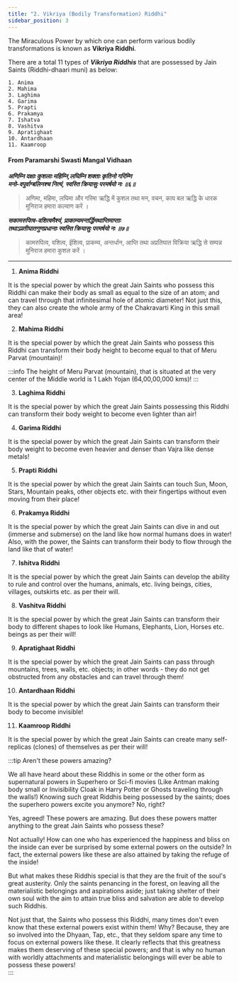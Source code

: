 ```yaml
---
title: "2. Vikriya (Bodily Transformation) Riddhi"
sidebar_position: 3
---
```


The Miraculous Power by which one can perform various bodily transformations is known as **Vikriya Riddhi**. 

There are a total 11 types of ***Vikriya Riddhis*** that are possessed by Jain Saints (Riddhi-dhaari muni) as below:

    1. Anima
    2. Mahima
    3. Laghima
    4. Garima
    5. Prapti
    6. Prakamya
    7. Ishatva
    8. Vashitva
    9. Apratighaat
    10. Antardhaan
    11. Kaamroop

#### From Paramarshi Swasti Mangal Vidhaan 

***अणिम्नि दक्षाः कुशलाः महिम्नि,लघिम्नि शक्ताः कृतिनो गरिम्णि*** <br/>
***मनो-वपुर्वाग्बलिनश्च नित्यं, स्वस्ति क्रियासुः परमर्षयो नः ॥६॥*** <br/>

> अणिमा, महिमा, लघिमा और गरिमा ऋद्धि में कुशल तथा मन, वचन, काय बल ऋद्धि के धारक मुनिराज हमारा कल्याण करें ।

***सकामरुपित्व-वशित्वमैश्यं, प्राकाम्यमन्तर्द्धिमथाप्तिमाप्ताः*** <br/>
***तथाऽप्रतीघातगुणप्रधानाः स्वस्ति क्रियासुः परमर्षयो नः ॥७॥*** <br/>

> कामरुपित्व, वशित्व, ईशित्व, प्राकम्य, अन्तर्धान, आप्ति तथा अप्रतिघात विक्रिया ऋद्धि से सम्पन्न मुनिराज हमारा कुशल करें ।

---

1. **Anima Riddhi**

It is the special power by which the great Jain Saints who possess this Riddhi can make their body as small as equal to the size of an atom; and can travel through that infinitesimal hole of atomic diameter! Not just this, they can also create the whole army of the Chakravarti King in this small area!

2. **Mahima Riddhi**

It is the special power by which the great Jain Saints who possess this Riddhi can transform their body height to become equal to that of Meru Parvat (mountain)! 

:::info 
The height of Meru Parvat (mountain), that is situated at the very center of the Middle world is 1 Lakh Yojan (64,00,00,000 kms)!
:::

3. **Laghima Riddhi**

It is the special power by which the great Jain Saints possessing this Riddhi can transform their body weight to become even lighter than air! 

4. **Garima Riddhi**

It is the special power by which the great Jain Saints can transform their body weight to become even heavier and denser than Vajra like dense metals!

5. **Prapti Riddhi**

It is the special power by which the great Jain Saints can touch Sun, Moon, Stars, Mountain peaks, other objects etc. with their fingertips without even moving from their place!

6. **Prakamya Riddhi**

It is the special power by which the great Jain Saints can dive in and out (immerse and submerse) on the land like how normal humans does in water! Also, with the power, the Saints can transform their body to flow through the land like that of water!

7. **Ishitva Riddhi**

It is the special power by which the great Jain Saints can develop the ability to rule and control over the humans, animals, etc. living beings, cities, villages, outskirts etc. as per their will.

8. **Vashitva Riddhi**

It is the special power by which the great Jain Saints can transform their body to different shapes to look like Humans, Elephants, Lion, Horses etc. beings as per their will!

9. **Apratighaat Riddhi**

It is the special power by which the great Jain Saints can pass through mountains, trees, walls, etc. objects; in other words - they do not get obstructed from any obstacles and can travel through them!

10. **Antardhaan Riddhi**

It is the special power by which the great Jain Saints can transform their body to become invisible!

11. **Kaamroop Riddhi**

It is the special power by which the great Jain Saints can create many self-replicas (clones) of themselves as per their will!

:::tip Aren't these powers amazing?

We all have heard about these Riddhis in some or the other form as supernatural powers in Superhero or Sci-fi movies (Like Antman making body small or Invisibility Cloak in Harry Potter or Ghosts traveling through the walls!) Knowing such great Riddhis being possessed by the saints; does the superhero powers excite you anymore? No, right?

Yes, agreed! These powers are amazing. But does these powers matter anything to the great Jain Saints who possess these?

Not actually! How can one who has experienced the happiness and bliss on the inside can ever be surprised by some external powers on the outside? In fact, the external powers like these are also attained by taking the refuge of the inside! 

But what makes these Riddhis special is that they are the fruit of the soul's great austerity. Only the saints penancing in the forest, on leaving all the materialistic belongings and aspirations aside; just taking shelter of their own soul with the aim to attain true bliss and salvation are able to develop such Riddhis. 

Not just that, the Saints who possess this Riddhi, many times don't even know that these external powers exist within them! Why? Because, they are so involved into the Dhyaan, Tap, etc., that they seldom spare any time to focus on external powers like these. It clearly reflects that this greatness makes them deserving of these special powers; and that is why no human with worldly attachments and materialistic belongings will ever be able to possess these powers!   
:::


